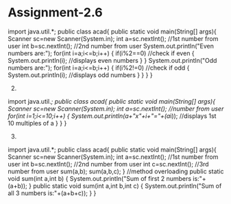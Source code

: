 # Assignment-2.6

import java.util.*;
public class acad{
public static void main(String[] args){
Scanner sc=new Scanner(System.in);
int a=sc.nextInt();   //1st number from user
int b=sc.nextInt();   //2nd number from user
System.out.println("Even numbers are:");
for(int i=a;i<=b;i++)
{
if(i%2==0)       //check if even
{
System.out.println(i);   //displays even numbers
}
}
System.out.println("Odd numbers are:");
for(int i=a;i<=b;i++)
{
if(i%2!=0)      //check if odd
{
System.out.println(i);   //displays odd numbers
}
}
}
}


2.
import java.util.*;
public class acad{
public static void main(String[] args){
Scanner sc=new Scanner(System.in);
int a=sc.nextInt();   //number from user
for(int i=1;i<=10;i++)
{
System.out.println(a+"x"+i+"="+(a*i));  //displays 1st 10 multiples of a
}
}
}


3.
import java.util.*;
public class acad{
public static void main(String[] args){
Scanner sc=new Scanner(System.in);
int a=sc.nextInt();   //1st number from user
int b=sc.nextInt();   //2nd number from user
int c=sc.nextInt();   //3rd number from user
sum(a,b);
sum(a,b,c);
}
//method overloading
public static void sum(int a,int b)
{
System.out.println("Sum of first 2 numbers is:"+(a+b));
}
public static void sum(int a,int b,int c)
{
System.out.println("Sum of all 3 numbers is:"+(a+b+c));
}
}
